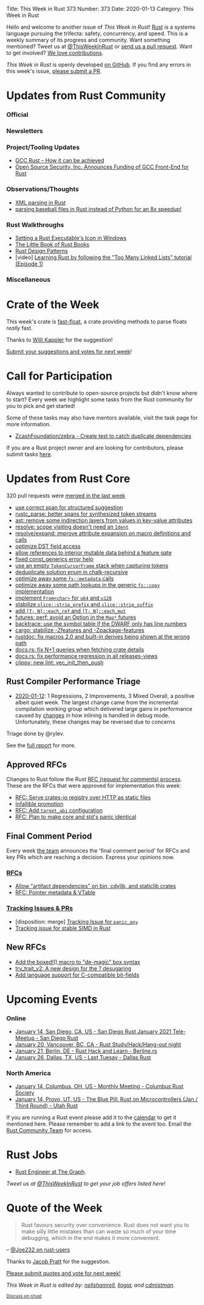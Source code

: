 Title: This Week in Rust 373
Number: 373
Date: 2020-01-13
Category: This Week in Rust

Hello and welcome to another issue of *This Week in Rust*!
[Rust](http://rust-lang.org) is a systems language pursuing the trifecta: safety, concurrency, and speed.
This is a weekly summary of its progress and community.
Want something mentioned? Tweet us at [@ThisWeekInRust](https://twitter.com/ThisWeekInRust) or [send us a pull request](https://github.com/rust-lang/this-week-in-rust).
Want to get involved? [We love contributions](https://github.com/rust-lang/rust/blob/master/CONTRIBUTING.md).

*This Week in Rust* is openly developed [on GitHub](https://github.com/rust-lang/this-week-in-rust).
If you find any errors in this week's issue, [please submit a PR](https://github.com/rust-lang/this-week-in-rust/pulls).

# Updates from Rust Community

### Official

### Newsletters

### Project/Tooling Updates

* [GCC Rust – How it can be achieved](https://www.embecosm.com/2021/01/12/gcc-rust-how-it-can-be-achieved/)
* [Open Source Security, Inc. Announces Funding of GCC Front-End for Rust](https://opensrcsec.com/open_source_security_announces_rust_gcc_funding)

### Observations/Thoughts

* [XML parsing in Rust](https://simplabs.com/blog/2020/12/31/xml-and-rust/)
* [parsing baseball files in Rust instead of Python for an 8x speedup!](https://gregstoll.wordpress.com/2021/01/10/parsing-baseball-files-in-rust-instead-of-python-for-an-8x-speedup/)

### Rust Walkthroughs

* [Setting a Rust Executable's Icon in Windows](https://www.anthropicstudios.com/2021/01/05/setting-a-rust-windows-exe-icon/)
* [The Little Book of Rust Books](https://lborb.github.io/book/title-page.html)
* [Rust Design Patterns](https://rust-unofficial.github.io/patterns/)
* [video] [Learning Rust by following the "Too Many Linked Lists" tutorial (Episode 1)](https://www.youtube.com/watch?v=aNv_oqveuCE)

### Miscellaneous

# Crate of the Week

This week's crate is [fast-float](https://github.com/aldanor/fast-float-rust), a crate providing methods to parse floats *really* fast.

Thanks to [Willi Kappler](https://users.rust-lang.org/t/crate-of-the-week/2704/868) for the suggestion!

[Submit your suggestions and votes for next week][submit_crate]!

[submit_crate]: https://users.rust-lang.org/t/crate-of-the-week/2704

# Call for Participation

Always wanted to contribute to open-source projects but didn't know where to start?
Every week we highlight some tasks from the Rust community for you to pick and get started!

Some of these tasks may also have mentors available, visit the task page for more information.

* [ZcashFoundation/zebra - Create test to catch duplicate dependencies](https://github.com/ZcashFoundation/zebra/issues/1582)

If you are a Rust project owner and are looking for contributors, please submit tasks [here][guidelines].

[guidelines]: https://users.rust-lang.org/t/twir-call-for-participation/4821

# Updates from Rust Core

320 pull requests were [merged in the last week][merged]

[merged]: https://github.com/search?q=is%3Apr+org%3Arust-lang+is%3Amerged+merged%3A2021-01-04..2021-01-11

* [use correct span for structured suggestion](https://github.com/rust-lang/rust/pull/80801)
* [rustc_parse: better spans for synthesized token streams](https://github.com/rust-lang/rust/pull/80784)
* [ast: remove some indirection layers from values in key-value attributes](https://github.com/rust-lang/rust/pull/80441)
* [resolve: scope visiting doesn't need an `Ident`](https://github.com/rust-lang/rust/pull/80782)
* [resolve/expand: improve attribute expansion on macro definitions and calls](https://github.com/rust-lang/rust/pull/80563)
* [optimize DST field access](https://github.com/rust-lang/rust/pull/80200)
* [allow references to interior mutable data behind a feature gate](https://github.com/rust-lang/rust/pull/80418)
* [fixed const_generics error help](https://github.com/rust-lang/rust/pull/80714)
* [use an empty `TokenCursorFrame` stack when capturing tokens](https://github.com/rust-lang/rust/pull/80830)
* [deduplicate solution enum in chalk-recursive](https://github.com/rust-lang/chalk/pull/674)
* [optimize away some `fs::metadata` calls](https://github.com/rust-lang/rust/pull/80756)
* [optimize away some path lookups in the generic `fs::copy` implementation](https://github.com/rust-lang/rust/pull/80755)
* [implement `From<char>` for `u64` and `u128`](https://github.com/rust-lang/rust/pull/79502)
* [stabilize `slice::strip_prefix` and `slice::strip_suffix`](https://github.com/rust-lang/rust/pull/77853)
* [add `[T; N]::each_ref` and `[T; N]::each_mut`](https://github.com/rust-lang/rust/pull/75490)
* [futures: perf: avoid an Option in the `Map*` futures](https://github.com/rust-lang/futures-rs/pull/2306)
* [backtrace: use the symbol table if the DWARF only has line numbers](https://github.com/rust-lang/backtrace-rs/pull/401)
* [cargo: stabilize -Zfeatures and -Zpackage-features](https://github.com/rust-lang/cargo/pull/8997)
* [rustdoc: fix macros 2.0 and built-in derives being shown at the wrong path](https://github.com/rust-lang/rust/pull/77862)
* [docs.rs: fix N+1 queries when fetching crate details](https://github.com/rust-lang/docs.rs/pull/1239)
* [docs.rs: fix performance regression in all releases-views](https://github.com/rust-lang/docs.rs/pull/1237)
* [clippy: new lint: vec_init_then_push](https://github.com/rust-lang/rust-clippy/pull/6538)

## Rust Compiler Performance Triage

* [2020-01-12](https://github.com/rust-lang/rustc-perf/blob/master/triage/2021-01-12.md):
1 Regressions, 2 Improvements, 3 Mixed
Overall, a positive albeit quiet week. The largest change came from the incremental compilation working group which delivered large gains in performance caused by [changes](https://github.com/rust-lang/rust/issues/76896) in how inlining is handled in debug mode. Unfortunately, these changes may be reversed due to concerns

Triage done by @rylev.

See the [full report](https://github.com/rust-lang/rustc-perf/blob/master/triage/2021-01-12.md) for more.

## Approved RFCs

Changes to Rust follow the Rust [RFC (request for comments) process](https://github.com/rust-lang/rfcs#rust-rfcs). These
are the RFCs that were approved for implementation this week:

* [RFC: Serve crates-io registry over HTTP as static files](https://github.com/rust-lang/rfcs/pull/2789)
* [Infallible promotion](https://github.com/rust-lang/rfcs/pull/3027)
* [RFC: Add `target_abi` configuration](https://github.com/rust-lang/rfcs/pull/2992)
* [RFC: Plan to make core and std's panic identical](https://github.com/rust-lang/rfcs/pull/3007)

## Final Comment Period

Every week [the team](https://www.rust-lang.org/team.html) announces the
'final comment period' for RFCs and key PRs which are reaching a
decision. Express your opinions now.

### [RFCs](https://github.com/rust-lang/rfcs/labels/final-comment-period)

* [Allow "artifact dependencies" on bin, cdylib, and staticlib crates](https://github.com/rust-lang/rfcs/pull/3028)
* [RFC: Pointer metadata & VTable](https://github.com/rust-lang/rfcs/pull/2580)

### [Tracking Issues & PRs](https://github.com/rust-lang/rust/labels/final-comment-period)

* [disposition: merge] [Tracking Issue for `panic_any`](https://github.com/rust-lang/rust/issues/78500)
* [Tracking issue for stable SIMD in Rust](https://github.com/rust-lang/rust/issues/48556)

## New RFCs

* [Add the boxed!() macro to "de-magic" box syntax](https://github.com/rust-lang/rfcs/pull/3057)
* [try_trait_v2: A new design for the ? desugaring](https://github.com/rust-lang/rfcs/pull/3058)
* [Add language support for C-compatible bit-fields](https://github.com/rust-lang/rfcs/pull/3064)

# Upcoming Events

### Online
* [January 14, San Diego, CA, US - San Diego Rust January 2021 Tele-Meetup - San Diego Rust](https://www.meetup.com/San-Diego-Rust/events/275547915/)
* [January 20, Vancouver, BC, CA - Rust Study/Hack/Hang-out night](https://www.meetup.com/Vancouver-Rust/events/npqfbsycccbbc/)
* [January 21, Berlin, DE - Rust Hack and Learn - Berline.rs](https://www.meetup.com/opentechschool-berlin/events/txcprrycccbcc/)
* [January 26, Dallas, TX, US - Last Tuesay - Dallas Rust](https://www.meetup.com/Dallas-Rust/events/jqxqwrycccbjc/)

### North America
* [January 14, Columbus, OH, US - Monthly Meeting - Columbus Rust Society](https://www.meetup.com/columbus-rs/events/dpkhgrycccbsb/)
* [January 14, Provo, UT, US - The Blue Pill: Rust on Microcontrollers (Jan / Third Round) - Utah Rust](https://www.meetup.com/utah-rust/events/268567961/)

If you are running a Rust event please add it to the [calendar] to get
it mentioned here. Please remember to add a link to the event too.
Email the [Rust Community Team][community] for access.

[calendar]: https://www.google.com/calendar/embed?src=apd9vmbc22egenmtu5l6c5jbfc%40group.calendar.google.com
[community]: mailto:community-team@rust-lang.org

# Rust Jobs

- [Rust Engineer at The Graph](https://thegraph.com/jobs/rust-engineer).

*Tweet us at [@ThisWeekInRust](https://twitter.com/ThisWeekInRust) to get your job offers listed here!*

# Quote of the Week

> Rust favours security over convenience. Rust does not want you to make silly little mistakes than can waste so much of your time debugging, which in the end makes it more convenient.

– [@Joe232 on rust-users](https://users.rust-lang.org/t/rust-does-not-support-and-operator/53851/7)

Thanks to [Jacob Pratt](https://users.rust-lang.org/t/twir-quote-of-the-week/328/986) for the suggestion.

[Please submit quotes and vote for next week!](https://users.rust-lang.org/t/twir-quote-of-the-week/328)

*This Week in Rust is edited by: [nellshamrell](https://github.com/nellshamrell), [llogiq](https://github.com/llogiq), and [cdmistman](https://github.com/cdmistman).*

<small>[Discuss on r/rust](https://www.reddit.com/r/rust/comments/k5nsab/this_week_in_rust_367/)</small>
